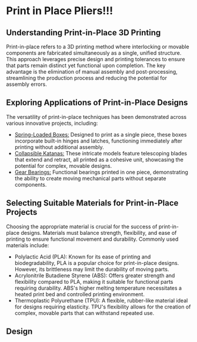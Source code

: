 # Print in Place Pliers!!!

## Understanding Print-in-Place 3D Printing
Print-in-place refers to a 3D printing method where interlocking or movable components are fabricated simultaneously as a single, unified structure. This approach leverages precise design and printing tolerances to ensure that parts remain distinct yet functional upon completion. The key advantage is the elimination of manual assembly and post-processing, streamlining the production process and reducing the potential for assembly errors.

## Exploring Applications of Print-in-Place Designs
The versatility of print-in-place techniques has been demonstrated across various innovative projects, including:
* [Spring-Loaded Boxes:](https://www.instructables.com/Print-in-Place-Spring-Loaded-Box/) 
Designed to print as a single piece, these boxes incorporate built-in hinges and latches, functioning immediately after printing without additional assembly.
* [Collapsible Katanas:](https://www.printables.com/model/543260-collapsing-katana-v2-print-in-place)
  These intricate models feature telescoping blades that extend and retract, all printed as a cohesive unit, showcasing the potential for complex, movable designs.
* [Gear Bearings:](https://www.thingiverse.com/thing:53451) 
Functional bearings printed in one piece, demonstrating the ability to create moving mechanical parts without separate components.

## Selecting Suitable Materials for Print-in-Place Projects
Choosing the appropriate material is crucial for the success of print-in-place designs. Materials must balance strength, flexibility, and ease of printing to ensure functional movement and durability. Commonly used materials include:
* Polylactic Acid (PLA): Known for its ease of printing and biodegradability, PLA is a popular choice for print-in-place designs. However, its brittleness may limit the durability of moving parts.
* Acrylonitrile Butadiene Styrene (ABS): Offers greater strength and flexibility compared to PLA, making it suitable for functional parts requiring durability. ABS's higher melting temperature necessitates a heated print bed and controlled printing environment.
* Thermoplastic Polyurethane (TPU): A flexible, rubber-like material ideal for designs requiring elasticity. TPU's flexibility allows for the creation of complex, movable parts that can withstand repeated use.

## Design
